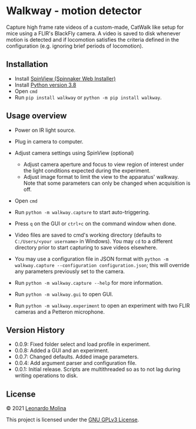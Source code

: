 # Walkway - motion detector

Capture high frame rate videos of a custom-made, CatWalk like setup for mice using a FLIR's BlackFly camera.
A video is saved to disk whenever motion is detected and if locomotion satisfies the criteria defined in the configuration (e.g. ignoring brief periods of locomotion).

## Installation
* Install [SpinView (Spinnaker Web Installer)][SpinView]
* Install [Python version 3.8][Python38]
* Open `cmd`
* Run `pip install walkway` or `python -m pip install walkway`.

## Usage overview
* Power on IR light source.
* Plug in camera to computer.
* Adjust camera settings using SpinView (optional)
	- Adjust camera aperture and focus to view region of interest under the light conditions expected during the experiment.
	- Adjust image format to limit the view to the apparatus' walkway. Note that some parameters can only be changed when acquisition is off.
* Open `cmd`
* Run `python -m walkway.capture` to start auto-triggering.
* Press `q` on the GUI or `ctrl+c` on the command window when done.
* Video files are saved to cmd's working directory (defaults to `C:/Users/<your username>` in Windows). You may `cd` to a different directory prior to start capturing to save videos elsewhere.
* You may use a configuration file in JSON format with `python -m walkway.capture --configuration configuration.json`; this will override any parameters previously set to the camera.
* Run `python -m walkway.capture --help` for more information.

* Run `python -m walkway.gui` to open GUI.
* Run `python -m walkway.experiment` to open an experiment with two FLIR cameras and a Petteron microphone.


## Version History
* 0.0.9: Fixed folder select and load profile in experiment.
* 0.0.8: Added a GUI and an experiment.
* 0.0.7: Changed defaults. Added image parameters.
* 0.0.4: Add argument parser and configuration file.
* 0.0.1: Initial release. Scripts are multithreaded so as to not lag during writing operations to disk.


## License
© 2021 [Leonardo Molina][HOME]

This project is licensed under the [GNU GPLv3 License][LICENSE].

[HOME]: https://github.com/leomol
[LICENSE]: https://github.com/leomol/walkway/blob/master/LICENSE
[SpinView]: https://www.flir.ca/products/spinnaker-sdk/
[Python38]: https://www.python.org/downloads/